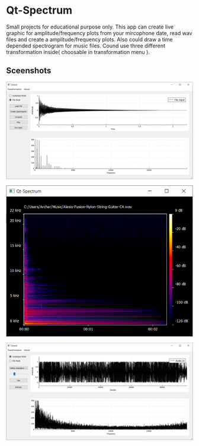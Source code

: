 # Qt-Spectrum
 
Small projects for educational purpose only. This app can create live graphic for amplitude/frequency plots from your mircophone date, read wav files and create a amplitude/frequency plots. Also could draw a time depended spectrogram for music files. Cound use three different transformation inside( choosable in transformation menu ).
## Sceenshots

<p align="center">
  <img src="./img/screenshot1.png">
</p>


<p align="center">
  <img src="./img/screenshot2.png">
</p>


<p align="center">
  <img src="./img/screenshot3.png">
</p>